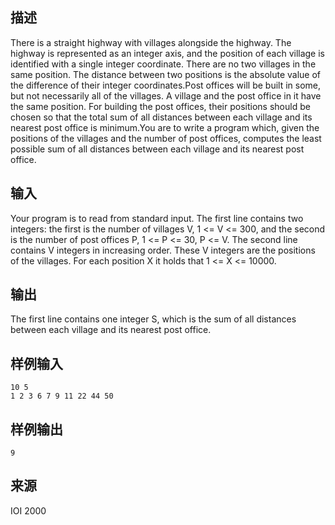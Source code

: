 ## 描述


There is a straight highway with villages alongside the highway. The highway is represented as an integer axis, and the position of each village is identified with a single integer coordinate. There are no two villages in the same position. The distance between two positions is the absolute value of the difference of their integer coordinates.Post offices will be built in some, but not necessarily all of the villages. A village and the post office in it have the same position. For building the post offices, their positions should be chosen so that the total sum of all distances between each village and its nearest post office is minimum.You are to write a program which, given the positions of the villages and the number of post offices, computes the least possible sum of all distances between each village and its nearest post office. 

## 输入


Your program is to read from standard input. The first line contains two integers: the first is the number of villages V, 1 <= V <= 300, and the second is the number of post offices P, 1 <= P <= 30, P <= V. The second line contains V integers in increasing order. These V integers are the positions of the villages. For each position X it holds that 1 <= X <= 10000.

## 输出


The first line contains one integer S, which is the sum of all distances between each village and its nearest post office. 

## 样例输入


```
10 5
1 2 3 6 7 9 11 22 44 50
```


## 样例输出


```
9
```


## 来源


IOI 2000

